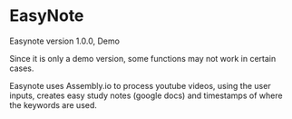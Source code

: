 # EasyNote



Easynote version 1.0.0, Demo

Since it is only a demo version, some functions may not work in certain cases.

Easynote uses Assembly.io to process youtube videos, using the user inputs, creates easy study notes (google docs) and timestamps of where the keywords are used.





